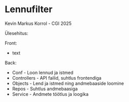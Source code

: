 ﻿# Lennufilter

Kevin Markus Korrol - CGI 2025

Ülesehitus:

Front:
- text

Back:
- Conf - Loon lennud ja istmed
- Controllers - API failid, suhtlus frontendiga
- Objects - Lend ja istmed ning andmebaaside loomine
- Repos - Suhtlus andmebaasiga
- Service - Andmete töötlus ja loogika
